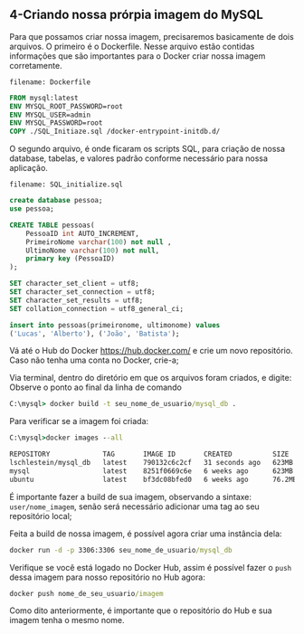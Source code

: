 ## **4-Criando nossa prórpia imagem do MySQL**

Para que possamos criar nossa imagem, precisaremos basicamente de dois arquivos.
O primeiro é o Dockerfile.
Nesse arquivo estão contidas informações que são importantes para o Docker criar nossa imagem corretamente.

`filename: Dockerfile`
```Dockerfile
FROM mysql:latest
ENV MYSQL_ROOT_PASSWORD=root
ENV MYSQL_USER=admin
ENV MYSQL_PASSWORD=root
COPY ./SQL_Initiaze.sql /docker-entrypoint-initdb.d/
```
O segundo arquivo, é onde ficaram os scripts SQL, para criação de nossa database, tabelas, e valores padrão conforme necessário para nossa aplicação.

`filename: SQL_initialize.sql`
```sql
create database pessoa;
use pessoa;

CREATE TABLE pessoas(
    PessoaID int AUTO_INCREMENT,
    PrimeiroNome varchar(100) not null ,
    UltimoNome varchar(100) not null,
    primary key (PessoaID)
);

SET character_set_client = utf8;
SET character_set_connection = utf8;
SET character_set_results = utf8;
SET collation_connection = utf8_general_ci;

insert into pessoas(primeironome, ultimonome) values
('Lucas', 'Alberto'), ('João', 'Batista');
```

Vá até o Hub do Docker https://hub.docker.com/ e crie um novo repositório.
Caso não tenha uma conta no Docker, crie-a;

Via terminal, dentro do diretório em que os arquivos foram criados, e digite:
Observe o ponto ao final da linha de comando
```cmd
C:\mysql> docker build -t seu_nome_de_usuario/mysql_db .
```
Para verificar se a imagem foi criada:
```cmd
C:\mysql>docker images --all
```
```cmd
REPOSITORY             TAG       IMAGE ID       CREATED          SIZE
lschlestein/mysql_db   latest    790132c6c2cf   31 seconds ago   623MB
mysql                  latest    8251f0669c6e   6 weeks ago      623MB
ubuntu                 latest    bf3dc08bfed0   6 weeks ago      76.2MB
```

É importante fazer a build de sua imagem, observando a sintaxe: `user/nome_imagem`, senão será necessário adicionar uma tag ao seu repositório local;

Feita a build de nossa imagem, é possível agora criar uma instância dela:

```cmd
docker run -d -p 3306:3306 seu_nome_de_usuario/mysql_db
```

Verifique se você está logado no Docker Hub, assim é possível fazer o `push` dessa imagem para nosso repositório no Hub agora:
```cmd
docker push nome_de_seu_usuario/imagem
```
Como dito anteriormente, é importante que o repositório do Hub e sua imagem tenha o mesmo nome.
